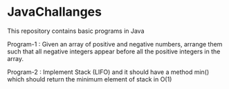 # 




# JavaChallanges

<p>This repository contains basic programs in Java 
</p>

<p>
Program-1 : Given an array of positive and negative numbers, arrange them such that all negative integers appear before all the positive integers in the array.
</p>

<p>
Program-2 : Implement Stack (LIFO) and it should have a method min() which should return the minimum element of stack in O(1)
</p>


